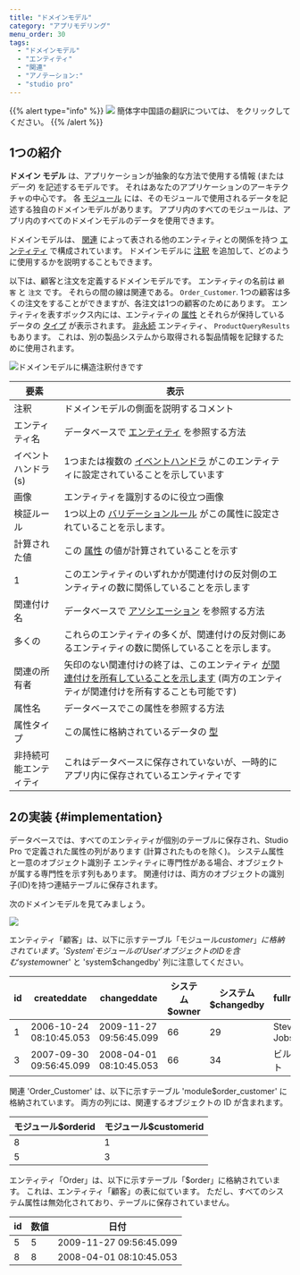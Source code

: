 ```yaml
---
title: "ドメインモデル"
category: "アプリモデリング"
menu_order: 30
tags:
  - "ドメインモデル"
  - "エンティティ"
  - "関連"
  - "アノテーション:"
  - "studio pro"
---
```


{{% alert type="info" %}}
<img src="attachments/chinese-translation/china.png" style="display: inline-block; margin: 0" /> 簡体字中国語の翻訳については、 [<unk> <unk> <unk>](https://cdn.mendix.tencent-cloud.com/documentation/refguide8/domain-model.pdf) をクリックしてください。
{{% /alert %}}

## 1つの紹介

**ドメイン モデル** は、アプリケーションが抽象的な方法で使用する情報 (または *データ*) を記述するモデルです。 それはあなたのアプリケーションのアーキテクチャの中心です。 各 [モジュール](modules) には、そのモジュールで使用されるデータを記述する独自のドメインモデルがあります。 アプリ内のすべてのモジュールは、アプリ内のすべてのドメインモデルのデータを使用できます。

ドメインモデルは、 [関連](entities) によって表される他のエンティティとの関係を持つ [エンティティ](associations) で構成されています。 ドメインモデルに [注釈](annotations) を追加して、どのように使用するかを説明することもできます。

以下は、顧客と注文を定義するドメインモデルです。 エンティティの名前は `顧客` と `注文` です。 それらの間の線は関連である。 `Order_Customer`. 1つの顧客は多くの注文をすることができますが、各注文は1つの顧客のためにあります。 エンティティを表すボックス内には、エンティティの [属性](attributes) とそれらが保持しているデータの [タイプ](attributes#type) が表示されます。 [非永続](persistability) エンティティ、 `ProductQueryResults`もあります。 これは、別の製品システムから取得される製品情報を記録するために使用されます。

![ドメインモデルに構造注釈付きです](attachments/domain-model/annotated-domain-model.png)

| 要素          | 表示                                                                                                |
| ----------- | ------------------------------------------------------------------------------------------------- |
| 注釈          | ドメインモデルの側面を説明するコメント                                                                               |
| エンティティ名     | データベースで [エンティティ](entities) を参照する方法                                                                |
| イベントハンドラ(s) | 1つまたは複数の [イベントハンドラ](event-handlers) がこのエンティティに設定されていることを示しています                                    |
| 画像          | エンティティを識別するのに役立つ画像                                                                                |
| 検証ルール       | 1つ以上の [バリデーションルール](validation-rules) がこの属性に設定されていることを示します。                                        |
| 計算された値      | この [属性](attributes) の値が計算されていることを示す                                                               |
| 1           | このエンティティのいずれかが関連付けの反対側のエンティティの数に関係していることを示します                                                     |
| 関連付け名       | データベースで [アソシエーション](associations) を参照する方法                                                          |
| 多くの         | これらのエンティティの多くが、関連付けの反対側にあるエンティティの数に関係していることを示します。                                                 |
| 関連の所有者      | 矢印のない関連付けの終了は、このエンティティ [が関連付けを所有していることを示します](associations#ownership) (両方のエンティティが関連付けを所有することも可能です) |
| 属性名         | データベースでこの属性を参照する方法                                                                                |
| 属性タイプ       | この属性に格納されているデータの [型](attributes#type)                                                             |
| 非持続可能エンティティ | これはデータベースに保存されていないが、一時的にアプリ内に保存されているエンティティです                                                      |

## 2の実装 {#implementation}

データベースでは、すべてのエンティティが個別のテーブルに保存され、Studio Pro で定義された属性の列があります (計算されたものを除く)。 システム属性と一意のオブジェクト識別子 エンティティに専門性がある場合、オブジェクトが属する専門性を示す列もあります。 関連付けは、両方のオブジェクトの識別子(ID)を持つ連結テーブルに保存されます。

次のドメインモデルを見てみましょう。

![](attachments/domain-model/customer-order.png)

エンティティ「顧客」は、以下に示すテーブル「モジュール$customer」に格納されています。 'System' モジュールの 'User' オブジェクトの ID を含む 'system$owner' と 'system$changedby' 列に注意してください。

| id | createddate             | changeddate             | システム$owner | システム$changedby | fullname   |
| -- | ----------------------- | ----------------------- | ---------- | -------------- | ---------- |
| 1  | 2006-10-24 08:10:45.053 | 2009-11-27 09:56:45.099 | 66         | 29             | Steve Jobs |
| 3  | 2007-09-30 09:56:45.099 | 2008-04-01 08:10:45.053 | 66         | 34             | ビルゲート      |

関連 'Order_Customer' は、以下に示すテーブル 'module$order_customer' に格納されています。 両方の列には、関連するオブジェクトの ID が含まれます。

| モジュール$orderid | モジュール$customerid |
| ------------- | ---------------- |
| 8             | 1                |
| 5             | 3                |

エンティティ「Order」は、以下に示すテーブル「$order」に格納されています。 これは、エンティティ「顧客」の表に似ています。 ただし、すべてのシステム属性は無効化されており、テーブルに保存されていません。

| id | 数値 | 日付                      |
| -- | -- | ----------------------- |
| 5  | 5  | 2009-11-27 09:56:45.099 |
| 8  | 8  | 2008-04-01 08:10:45.053 |
